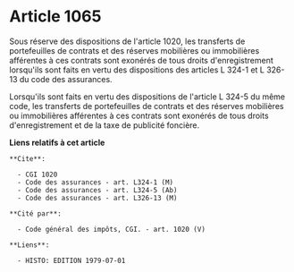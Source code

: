# Article 1065

Sous réserve des dispositions de l'article 1020, les transferts de portefeuilles de contrats et des réserves mobilières ou
immobilières afférentes à ces contrats sont exonérés de tous droits d'enregistrement lorsqu'ils sont faits en vertu des
dispositions des articles L 324-1 et L 326-13 du code des assurances.

Lorsqu'ils sont faits en vertu des dispositions de l'article L 324-5 du même code, les transferts de portefeuilles de
contrats et des réserves mobilières ou immobilières afférentes à ces contrats sont exonérés de tous droits d'enregistrement
et de la taxe de publicité foncière.

**Liens relatifs à cet article**

	**Cite**:

	  - CGI 1020
	  - Code des assurances - art. L324-1 (M)
	  - Code des assurances - art. L324-5 (Ab)
	  - Code des assurances - art. L326-13 (M)

	**Cité par**:

	  - Code général des impôts, CGI. - art. 1020 (V)

	**Liens**:

	  - HISTO: EDITION 1979-07-01
